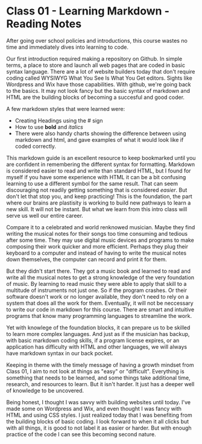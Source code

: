 # Class 01 - Learning Markdown - Reading Notes

After going over school policies and introductions, this course wastes no time and immediately dives into learning to code.

Our first introduction required making a repository on Github. In simple terms, a place to store and launch all web pages that are coded in basic syntax language.
There are a lot of website builders today that don't require coding called WYSIWYG What You See Is What You Get editors. Sights like Wordpress and Wix have
those capabilities. With github, we're going back to the basics. It may not look fancy but the basic syntax of markdown and HTML are the building blocks of becoming a
succesful and good coder.

A few markdown styles that were learned were:

- Creating Headings using the # sign
- How to use **bold** and *italics*
- There were also handy charts showing the difference between using markdown and html, and gave examples of what it would look like if coded correctly.

This markdown guide is an excellent resource to keep bookmarked until you are confident in remembering the different syntax for formatting. Markdown is considered
easier to read and write than standard HTML, but I found for myself if you have some experience with HTML it can be a bit confusing learning to use a different symbol
for the same result. That can seem discouraging not readily getting something that is considered *easier*. But don't let that stop you, and keep practicing! This is
the foundation, the part where our brains are plastisity is working to build new pathways to learn a new skill. It will not be instant. But what we learn from this intro
class will serve us well our entire career.

Compare it to a celebrated and world renknowed musician. Maybe they find writing the musical notes for their songs too time consuming and tedious after some time.
They may use digital music devices and programs to make composing their work quicker and more efficient.
Perhaps they plug their keyboard to a computer and instead of having to write the musical notes down themselves, the computer can record and print it for them.

But they didn't start there. They got a music book and learned to read and write all the musical notes to get a strong knowledge of the very foundation of music.
By learning to read music they were able to apply that skill to a multitude of instruments not just one. So if the program crashes. Or their software doesn't work or
no longer available, they don't need to rely on a system that does all the work for them. Eventually, it will not be neccessary to write our code in markdown for this course. There are smart and intuitive programs that know many programming languages to streamline the work.

Yet with knowlege of the foundation blocks, it can prepare us to be skilled to learn more complex languages. And just as if the musician has backup, with basic markdown
coding skills, if a program license expires, or an application has difficulty with HTML and other languages, we will always have markdown syntax in our back pocket.

Keeping in theme with the timely message of having a growth mindset from Class 01, I aim to not look at things as "easy" or "difficult". Everything is something that needs to be learned, and some things take additional time, research, and resources to learn. But it isn't harder. It just has a deeper well of knowledge to be
uncovered.

Being honest, I thought I was savvy with building websites until today. I've made some on Wordpress and Wix, and even thought I was fancy with HTML and using CSS
styles. I just realized today that I was benefiting from the building blocks of basic coding. I look forward to when it all clicks
but with all things, it is good to not label it as easier or harder. But with enough practice of the code I can see this becoming second nature.
